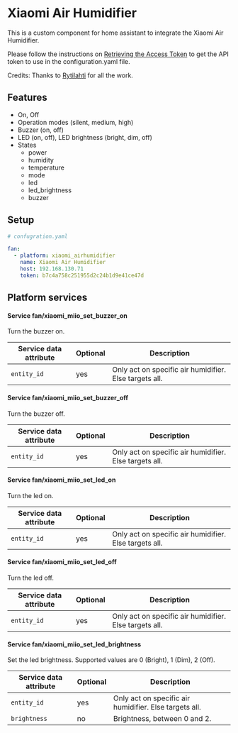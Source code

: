 # Xiaomi Air Humidifier

This is a custom component for home assistant to integrate the Xiaomi Air Humidifier.

Please follow the instructions on [Retrieving the Access Token](https://home-assistant.io/components/xiaomi/#retrieving-the-access-token) to get the API token to use in the configuration.yaml file.

Credits: Thanks to [Rytilahti](https://github.com/rytilahti/python-miio) for all the work.

## Features
* On, Off
* Operation modes (silent, medium, high)
* Buzzer (on, off)
* LED (on, off), LED brightness (bright, dim, off)
* States
  - power
  - humidity
  - temperature
  - mode
  - led
  - led_brightness
  - buzzer

## Setup

```yaml
# confugration.yaml

fan:
  - platform: xiaomi_airhumidifier
    name: Xiaomi Air Humidifier
    host: 192.168.130.71
    token: b7c4a758c251955d2c24b1d9e41ce47d
```

## Platform services

#### Service fan/xiaomi_miio_set_buzzer_on

Turn the buzzer on.

| Service data attribute    | Optional | Description                                             |
|---------------------------|----------|---------------------------------------------------------|
| `entity_id`               |      yes | Only act on specific air humidifier. Else targets all.  |

#### Service fan/xiaomi_miio_set_buzzer_off

Turn the buzzer off.

| Service data attribute    | Optional | Description                                             |
|---------------------------|----------|---------------------------------------------------------|
| `entity_id`               |      yes | Only act on specific air humidifier. Else targets all.  |

#### Service fan/xiaomi_miio_set_led_on

Turn the led on.

| Service data attribute    | Optional | Description                                             |
|---------------------------|----------|---------------------------------------------------------|
| `entity_id`               |      yes | Only act on specific air humidifier. Else targets all.  |

#### Service fan/xiaomi_miio_set_led_off

Turn the led off.

| Service data attribute    | Optional | Description                                             |
|---------------------------|----------|---------------------------------------------------------|
| `entity_id`               |      yes | Only act on specific air humidifier. Else targets all.  |

#### Service fan/xiaomi_miio_set_led_brightness

Set the led brightness. Supported values are 0 (Bright), 1 (Dim), 2 (Off).

| Service data attribute    | Optional | Description                                             |
|---------------------------|----------|---------------------------------------------------------|
| `entity_id`               |      yes | Only act on specific air humidifier. Else targets all.  |
| `brightness`              |       no | Brightness, between 0 and 2.                            |
